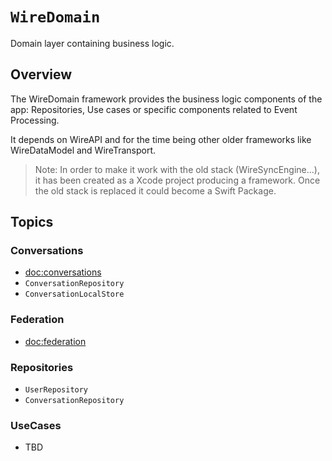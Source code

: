 # ``WireDomain``

Domain layer containing business logic.

## Overview

The WireDomain framework provides the business logic components of the app: Repositories, Use cases or specific components related to Event Processing.

It depends on WireAPI and for the time being other older frameworks like WireDataModel and WireTransport.

> Note: In order to make it work with the old stack (WireSyncEngine...), it has been created as a Xcode project producing a framework. Once the old stack is replaced it could become a Swift Package.

## Topics

### Conversations

- <doc:conversations>
- ``ConversationRepository``
- ``ConversationLocalStore``

### Federation

- <doc:federation>

### Repositories

- ``UserRepository``
- ``ConversationRepository``

### UseCases

- TBD
